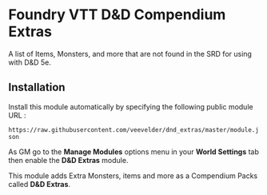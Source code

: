 # Foundry VTT D&D Compendium Extras

A list of Items, Monsters, and more that are not found in the SRD for using with D&D 5e.

## Installation

Install this module automatically by specifying the following public module URL : 

`https://raw.githubusercontent.com/veevelder/dnd_extras/master/module.json`

As GM go to the **Manage Modules** options menu in your **World Settings** tab then enable the **D&D Extras** module.

This module adds Extra Monsters, items and more as a Compendium Packs called **D&D Extras**.